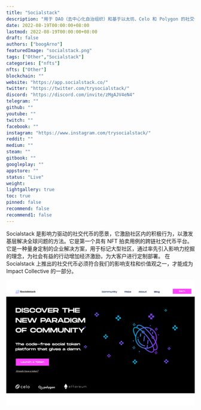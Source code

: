 ```yaml
---
title: "Socialstack"
description: "用于 DAO（去中心化自治组织）和基于以太坊、Celo 和 Polygon 的社交代币的社区参与工具。"
date: 2022-08-19T00:00:00+08:00
lastmod: 2022-08-19T00:00:00+08:00
draft: false
authors: ["boogArno"]
featuredImage: "socialstack.png"
tags: ["Other","Socialstack"]
categories: ["nfts"]
nfts: ["Other"]
blockchain: ""
website: "https://app.socialstack.co/"
twitter: "https://twitter.com/trysocialstack/"
discord: "https://discord.com/invite/zMgAJV4eN4"
telegram: ""
github: ""
youtube: ""
twitch: ""
facebook: ""
instagram: "https://www.instagram.com/trysocialstack/"
reddit: ""
medium: ""
steam: ""
gitbook: ""
googleplay: ""
appstore: ""
status: "Live"
weight: 
lightgallery: true
toc: true
pinned: false
recommend: false
recommend1: false
---
```

Socialstack 是影响力驱动的社交代币的愿景，它激励社区内的积极行为，以激发基层解决全球问题的方法。它是第一个具有 NFT 拍卖用例的跨链社交代币平台。
它是一种量身定制的企业解决方案，用于标记大型社区，通过率先引入影响力挖掘的理念，为社会有益的行动增加经济激励，为大客户进行定制部署。
在 Socialstack 上推出的社交代币必须符合我们的影响支柱和价值观之一，才能成为 Impact Collective 的一部分。

![socialstack-dapp-collectibles-matic-image1_0ab0aec9e64ff89656e11f7382a07afb](socialstack-dapp-collectibles-matic-image1_0ab0aec9e64ff89656e11f7382a07afb.png)